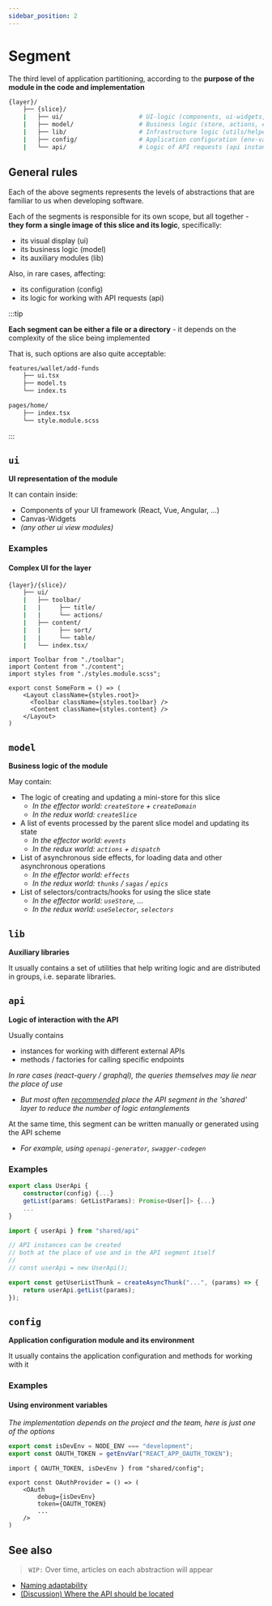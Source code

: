 ```yaml
---
sidebar_position: 2
---
```


# Segment

The third level of application partitioning, according to the **purpose of the module in the code and implementation**

```sh
{layer}/
    ├── {slice}/
    |   ├── ui/                     # UI-logic (components, ui-widgets, ...)
    |   ├── model/                  # Business logic (store, actions, effects, reducers, ...)
    |   ├── lib/                    # Infrastructure logic (utils/helpers)
    |   ├── config/                 # Application configuration (env-vars, ...)
    |   └── api/                    # Logic of API requests (api instances, requests, ...)
```

## General rules

Each of the above segments represents the levels of abstractions that are familiar to us when developing software.

Each of the segments is responsible for its own scope, but all together - **they form a single image of this slice and its logic**, specifically:

- its visual display (ui)
- its business logic (model)
- its auxiliary modules (lib)

Also, in rare cases, affecting:

- its configuration (config)
- its logic for working with API requests (api)

:::tip

**Each segment can be either a file or a directory** - it depends on the complexity of the slice being implemented

That is, such options are also quite acceptable:

```sh
features/wallet/add-funds
    ├── ui.tsx
    ├── model.ts
    └── index.ts
```

```sh
pages/home/
    ├── index.tsx
    └── style.module.scss
```

:::

## `ui`

**UI representation of the module**

It can contain inside:

- Components of your UI framework (React, Vue, Angular, ...)
- Canvas-Widgets
- *(any other ui view modules)*

### Examples

#### Complex UI for the layer

```sh
{layer}/{slice}/
    ├── ui/
    |   ├── toolbar/
    |   |     ├── title/
    |   |     └── actions/
    |   ├── content/
    |   |     ├── sort/
    |   |     └── table/
    |   └── index.tsx/
```

```tsx title={layer}/{slice}/ui/index.tsx
import Toolbar from "./toolbar";
import Content from "./content";
import styles from "./styles.module.scss";

export const SomeForm = () => (
    <Layout className={styles.root}>
      <Toolbar className={styles.toolbar} />  
      <Content className={styles.content} />
    </Layout>
)
```

## `model`

**Business logic of the module**

May contain:

- The logic of creating and updating a mini-store for this slice
  - *In the effector world: `createStore` + `createDomain`*
  - *In the redux world: `createSlice`*
- A list of events processed by the parent slice model and updating its state
  - *In the effector world: `events`*
  - *In the redux world: `actions` + `dispatch`*
- List of asynchronous side effects, for loading data and other asynchronous operations
  - *In the effector world: `effects`*
  - *In the redux world: `thunks` / `sagas` / `epics`*
- List of selectors/contracts/hooks for using the slice state
  - *In the effector world: `useStore`, ...*
  - *In the redux world: `useSelector`, `selectors`*

## `lib`

**Auxiliary libraries**

It usually contains a set of utilities that help writing logic and are distributed in groups, i.e. separate libraries.

## `api`

**Logic of interaction with the API**

Usually contains

- instances for working with different external APIs
- methods / factories for calling specific endpoints

*In rare cases (react-query / graphql), the queries themselves may lie near the place of use*

- *But most often [recommended][disc-api] place the API segment in the 'shared' layer to reduce the number of logic entanglements*

At the same time, this segment can be written manually or generated using the API scheme

- *For example, using `openapi-generator`, `swagger-codegen`*

### Examples

```ts title=**/**/api/user.ts
export class UserApi {
    constructor(config) {...}
    getList(params: GetListParams): Promise<User[]> {...}
    ...
}
```

```ts title=**/**/model/thunks.ts
import { userApi } from "shared/api"

// API instances can be created
// both at the place of use and in the API segment itself
//
// const userApi = new UserApi();

export const getUserListThunk = createAsyncThunk("...", (params) => {
    return userApi.getList(params);
});
```

## `config`

**Application configuration module and its environment**

It usually contains the application configuration and methods for working with it

### Examples

#### Using environment variables

*The implementation depends on the project and the team, here is just one of the options*

```ts title=shared/config/index.ts
export const isDevEnv = NODE_ENV === "development";
export const OAUTH_TOKEN = getEnvVar("REACT_APP_OAUTH_TOKEN");
```

```tsx title=**/**/index.tsx
import { OAUTH_TOKEN, isDevEnv } from "shared/config";

export const OAuthProvider = () => (
    <OAuth
        debug={isDevEnv}
        token={OAUTH_TOKEN}
        ...
    />
)
```

## See also

> `WIP:` Over time, articles on each abstraction will appear

- [Naming adaptability][refs-naming-adaptability]
- [(Discussion) Where the API should be located][disc-api]

[refs-naming-adaptability]: /docs/concepts/naming-adaptability

[disc-api]: https://github.com/feature-sliced/documentation/discussions/66
